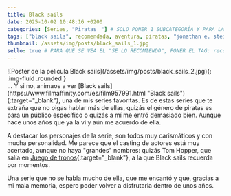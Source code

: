 ```yaml
---
title: Black sails
date: 2025-10-02 10:48:16 +0200
categories: [Series, "Piratasㅤ"] # SOLO PONER 1 SUBCATEGORÍA Y PARA LAS SERIES PONER UN CARACTER INVISIBLE, COPIALO DE ENTRE LOS PARÉNTESIS (ㅤ), AL FINAL DE LA SUBCATEGORÍA, POR EJEMPLO [Series, "Thrillerㅤ"]
tags: ["black sails", recomendada, aventura, piratas, "jonathan e. steinberg", "robert levine"]
thumbnail: /assets/img/posts/black_sails_1.jpg
sello: true # PARA QUE SE VEA EL "SE LO RECOMIENDO", PONER EL TAG: recomendada
---
```


<div class="row mb-4">
  <div class="col-md-5" markdown="1">
![Poster de la película Black sails](/assets/img/posts/black_sails_2.jpg){: .img-fluid .rounded }
  </div>
  <div class="col-md-7" markdown="1">
... Y si no, animaos a ver [Black sails](https://www.filmaffinity.com/es/film957991.html "Black sails"){:target="_blank"}, una de mis series favoritas. Es de estas series que te extraña que no oigas hablar más de ellas, quizás el género de piratas es para un público específico o quizás a mí me entró demasiado bien. Aunque hace unos años que ya la vi y aún me acuerdo de ella.

A destacar los personajes de la serie, son todos muy carismáticos y con mucha personalidad. Me parece que el casting de actores está muy acertado, aunque no haya "grandes" nombres: quizás Tom Hopper, que salía en [Juego de tronos](https://www.filmaffinity.com/es/film874956.html "Juego de tronos"){:target="_blank"}, a la que Black sails recuerda por momentos.

Una serie que no se habla mucho de ella, que me encantó y que, gracias a mi mala memoria, espero poder volver a disfrutarla dentro de unos años.
  </div>
</div>
